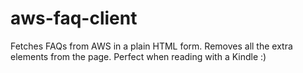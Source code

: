 # aws-faq-client

Fetches FAQs from AWS in a plain HTML form. Removes all the extra elements from the page. Perfect when reading with a Kindle :)
